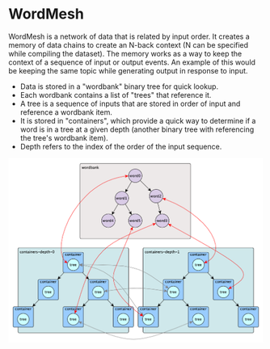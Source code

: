 # WordMesh

WordMesh is a network of data that is related by input order. It creates a
memory of data chains to create an N-back context (N can be specified while
compiling the dataset). The memory works as a way to keep the context of a
sequence of input or output events. An example of this would be keeping the
same topic while generating output in response to input.

* Data is stored in a "wordbank" binary tree for quick lookup.
* Each wordbank contains a list of "trees" that reference it.
* A tree is a sequence of inputs that are stored in order of input and
reference a wordbank item.
* It is stored in "containers", which provide a quick way to determine if a
word is in a tree at a given depth (another binary tree with referencing the
tree's wordbank item).
* Depth refers to the index of the order of the input sequence.

![test](/doc/chart0.png)
